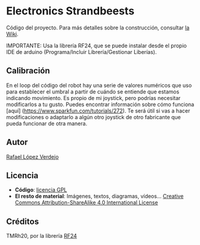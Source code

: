 # Electronics Strandbeests


Código del proyecto. Para más detalles sobre la construcción, consultar [la Wiki](https://github.com/loreman/Strandbeest/wiki).

IMPORTANTE: Usa la librería RF24, que se puede instalar desde el propio IDE de arduino (Programa/Incluir Librería/Gestionar Liberías).

## Calibración
En el loop del código del robot hay una serie de valores numéricos que uso para establecer el umbral a partir de cuándo se entiende que estamos indicando movimiento. Es propio de mi joystick, pero podrías necesitar modificarlos a tu gusto. Puedes encontrar información sobre cómo funciona [aquí] (https://www.sparkfun.com/tutorials/272). Te será útil si vas a hacer modificaciones o adaptarlo a algún otro joystick de otro fabricante que pueda funcionar de otra manera.

## Autor
[Rafael López Verdejo](https://github.com/loreman)

## Licencia
* **Código**: [licencia GPL](https://github.com/loreman/Strandbeest/blob/master/LICENSE)
* **El resto de material**: Imágenes, textos, diagramas, vídeos... [ Creative Commons Attribution-ShareAlike 4.0 International License](http://creativecommons.org/licenses/by-sa/4.0/)

## Créditos

TMRh20, por la librería [RF24](http://tmrh20.github.io/RF24/)

